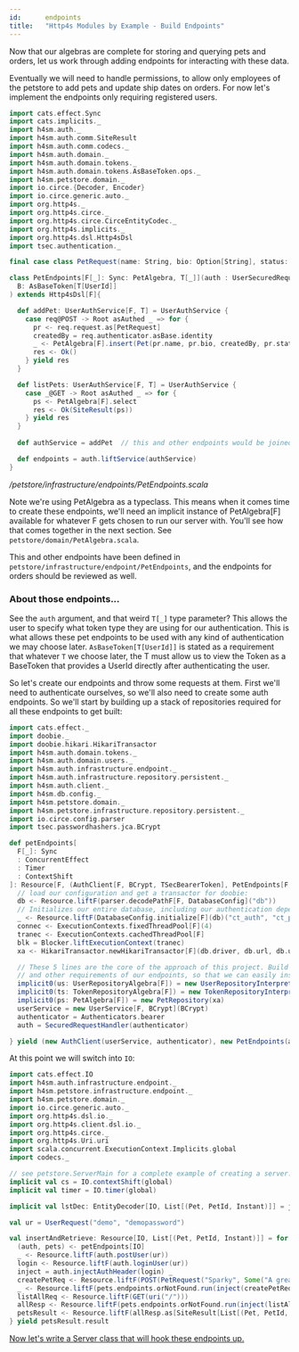 ```yaml
---
id:      endpoints
title:   "Http4s Modules by Example - Build Endpoints"
---
```


Now that our algebras are complete for storing and querying pets and orders, let us work through adding endpoints for interacting with these data.

Eventually we will need to handle permissions, to allow only employees of the petstore to add pets and update ship dates on orders. For now let's implement the endpoints only requiring registered users.

```scala mdoc
import cats.effect.Sync
import cats.implicits._
import h4sm.auth._
import h4sm.auth.comm.SiteResult
import h4sm.auth.comm.codecs._
import h4sm.auth.domain._
import h4sm.auth.domain.tokens._
import h4sm.auth.domain.tokens.AsBaseToken.ops._
import h4sm.petstore.domain._
import io.circe.{Decoder, Encoder}
import io.circe.generic.auto._
import org.http4s._
import org.http4s.circe._
import org.http4s.circe.CirceEntityCodec._
import org.http4s.implicits._
import org.http4s.dsl.Http4sDsl
import tsec.authentication._

final case class PetRequest(name: String, bio: Option[String], status: String)

class PetEndpoints[F[_]: Sync: PetAlgebra, T[_]](auth : UserSecuredRequestHandler[F, T])(implicit
  B: AsBaseToken[T[UserId]]
) extends Http4sDsl[F]{

  def addPet: UserAuthService[F, T] = UserAuthService {
    case req@POST -> Root asAuthed _ => for {
      pr <- req.request.as[PetRequest]
      createdBy = req.authenticator.asBase.identity
      _ <- PetAlgebra[F].insert(Pet(pr.name, pr.bio, createdBy, pr.status))
      res <- Ok()
    } yield res
  }

  def listPets: UserAuthService[F, T] = UserAuthService {
    case _@GET -> Root asAuthed _ => for {
      ps <- PetAlgebra[F].select
      res <- Ok(SiteResult(ps))
    } yield res
  }
 
  def authService = addPet  // this and other endpoints would be joined with combineK, or <+> here.

  def endpoints = auth.liftService(authService)
}
```
*/petstore/infrastructure/endpoints/PetEndpoints.scala*

Note we're using PetAlgebra as a typeclass. This means when it comes time to create these endpoints, we'll need an implicit instance of PetAlgebra[F] available for whatever F gets chosen to run our server with. You'll see how that comes together in the next section. See `petstore/domain/PetAlgebra.scala`. 

This and other endpoints have been defined in `petstore/infrastructure/endpoint/PetEndpoints`, and the endpoints for orders should be reviewed as well.

### About those endpoints...
See the `auth` argument, and that weird `T[_]` type parameter? This allows the user to specify what token type they are using for our authentication. This is what allows these pet endpoints to be used with any kind of authentication we may choose later. `AsBaseToken[T[UserId]]` is stated as a requirement that whatever `T` we choose later, the T must allow us to view the Token as a BaseToken that provides a UserId directly after authenticating the user.

So let's create our endpoints and throw some requests at them. First we'll need to authenticate ourselves, so we'll also need to create some auth endpoints. So we'll start by building up a stack of repositories required for all these endpoints to get built:


```scala mdoc
import cats.effect._
import doobie._
import doobie.hikari.HikariTransactor
import h4sm.auth.domain.tokens._
import h4sm.auth.domain.users._
import h4sm.auth.infrastructure.endpoint._
import h4sm.auth.infrastructure.repository.persistent._
import h4sm.auth.client._
import h4sm.db.config._
import h4sm.petstore.domain._
import h4sm.petstore.infrastructure.repository.persistent._
import io.circe.config.parser
import tsec.passwordhashers.jca.BCrypt

def petEndpoints[
  F[_]: Sync
  : ConcurrentEffect
  : Timer
  : ContextShift
]: Resource[F, (AuthClient[F, BCrypt, TSecBearerToken], PetEndpoints[F, TSecBearerToken])] = for {
  // load our configuration and get a transactor for doobie:
  db <- Resource.liftF(parser.decodePathF[F, DatabaseConfig]("db"))
  // Initializes our entire database, including our authentication dependency:
  _ <- Resource.liftF(DatabaseConfig.initialize[F](db)("ct_auth", "ct_petstore"))
  connec <- ExecutionContexts.fixedThreadPool[F](4)
  tranec <- ExecutionContexts.cachedThreadPool[F]
  blk = Blocker.liftExecutionContext(tranec)
  xa <- HikariTransactor.newHikariTransactor[F](db.driver, db.url, db.user, db.password, connec, blk)

  // These 5 lines are the core of the approach of this project. Build up the interpreters
  // and other requirements of our endpoints, so that we can easily instantiate them.
  implicit0(us: UserRepositoryAlgebra[F]) = new UserRepositoryInterpreter(xa)
  implicit0(ts: TokenRepositoryAlgebra[F]) = new TokenRepositoryInterpreter(xa)
  implicit0(ps: PetAlgebra[F]) = new PetRepository(xa)
  userService = new UserService[F, BCrypt](BCrypt)
  authenticator = Authenticators.bearer
  auth = SecuredRequestHandler(authenticator)

} yield (new AuthClient(userService, authenticator), new PetEndpoints(auth))
```

At this point we will switch into `IO`:

```scala mdoc
import cats.effect.IO
import h4sm.auth.infrastructure.endpoint._
import h4sm.petstore.infrastructure.endpoint._
import h4sm.petstore.domain._
import io.circe.generic.auto._
import org.http4s.dsl.io._
import org.http4s.client.dsl.io._
import org.http4s.circe._
import org.http4s.Uri.uri
import scala.concurrent.ExecutionContext.Implicits.global
import codecs._

// see petstore.ServerMain for a complete example of creating a server. 
implicit val cs = IO.contextShift(global)
implicit val timer = IO.timer(global)

implicit val lstDec: EntityDecoder[IO, List[(Pet, PetId, Instant)]] = jsonOf

val ur = UserRequest("demo", "demopassword")

val insertAndRetrieve: Resource[IO, List[(Pet, PetId, Instant)]] = for {
  (auth, pets) <- petEndpoints[IO]
  _ <- Resource.liftF(auth.postUser(ur))
  login <- Resource.liftF(auth.loginUser(ur))
  inject = auth.injectAuthHeader(login) _
  createPetReq <- Resource.liftF(POST(PetRequest("Sparky", Some("A great dog"), "available"), uri("/")))
  _ <- Resource.liftF(pets.endpoints.orNotFound.run(inject(createPetReq)))
  listAllReq <- Resource.liftF(GET(uri("/")))
  allResp <- Resource.liftF(pets.endpoints.orNotFound.run(inject(listAllReq)))
  petsResult <- Resource.liftF(allResp.as[SiteResult[List[(Pet, PetId, Instant)]]])
} yield petsResult.result

```

[Now let's write a Server class that will hook these endpoints up.](04-server.md)
